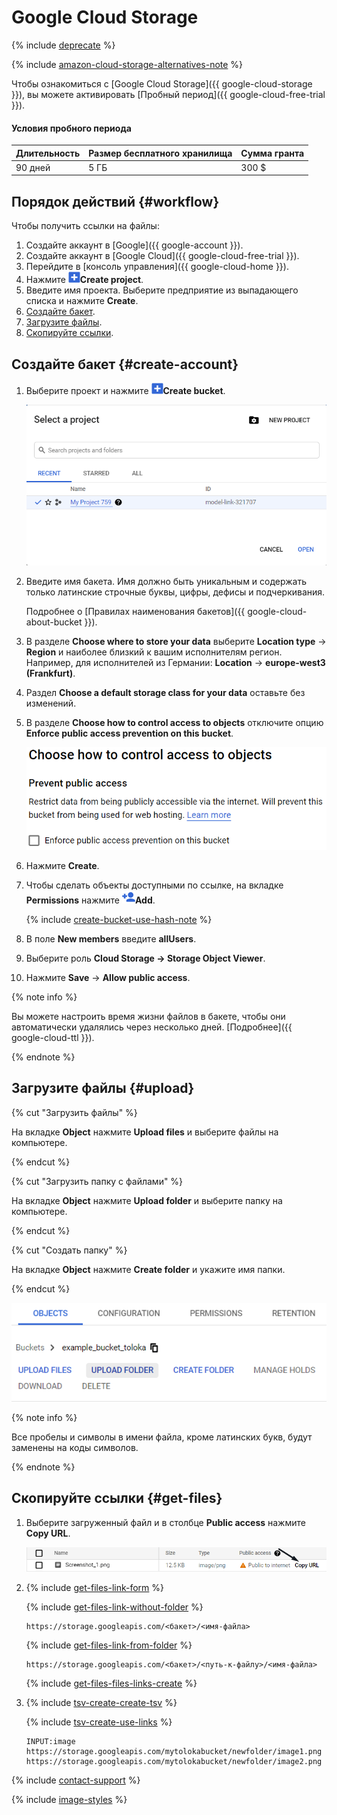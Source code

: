 # Google Cloud Storage

{% include [deprecate](../../_includes/deprecate.md) %}

{% include [amazon-cloud-storage-alternatives-note](../_includes/concepts/amazon-cloud-storage/id-amazon-cloud-storage/alternatives-note.md) %}

Чтобы ознакомиться с [Google Cloud Storage]({{ google-cloud-storage }}), вы можете активировать [Пробный период]({{ google-cloud-free-trial }}).

#### Условия пробного периода

Длительность | Размер бесплатного хранилища | Сумма гранта
----- | ----- | -----
90 дней | 5 ГБ | 300 $

## Порядок действий {#workflow}

Чтобы получить ссылки на файлы:

1. Создайте аккаунт в [Google]({{ google-account }}).
1. Создайте аккаунт в [Google Cloud]({{ google-cloud-free-trial }}).
1. Перейдите в [консоль управления]({{ google-cloud-home }}).
1. Нажмите ![](../_images/tutorials/cloud-storage/google-cloud/create-bucket-icon.png)**Create project**.
1. Введите имя проекта. Выберите предприятие из выпадающего списка и нажмите **Create**.
1. [Создайте бакет](#create-account).
1. [Загрузите файлы](#upload).
1. [Скопируйте ссылки](#get-files).

## Создайте бакет {#create-account}

1. Выберите проект и нажмите ![](../_images/tutorials/cloud-storage/google-cloud/create-bucket-icon.png)**Create bucket**.

    ![](../_images/tutorials/cloud-storage/google-cloud/choose-project.png)

1. Введите имя бакета. Имя должно быть уникальным и содержать только латинские строчные буквы, цифры, дефисы и подчеркивания.

    Подробнее о [Правилах наименования бакетов]({{ google-cloud-about-bucket }}).

1. В разделе **Choose where to store your data** выберите **Location type** → **Region** и наиболее близкий к вашим исполнителям регион. Например, для исполнителей из Германии: **Location** → **europe-west3 (Frankfurt)**.

1. Раздел **Choose a default storage class for your data** оставьте без изменений.

1. В разделе **Choose how to control access to objects** отключите опцию **Enforce public access prevention on this bucket**.

    ![](../_images/tutorials/cloud-storage/google-cloud/enforce-access.png)

1. Нажмите **Create**.

1. Чтобы сделать объекты доступными по ссылке, на вкладке **Permissions** нажмите ![](../_images/tutorials/cloud-storage/google-cloud/add-permission.png)**Add**.

    {% include [create-bucket-use-hash-note](../_includes/concepts/amazon-cloud-storage/id-create-bucket/use-hash-note.md) %}

1. В поле **New members** введите **allUsers**.

1. Выберите роль **Cloud Storage → Storage Object Viewer**.

1. Нажмите **Save** → **Allow public access**.

{% note info %}

Вы можете настроить время жизни файлов в бакете, чтобы они автоматически удалялись через несколько дней. [Подробнее]({{ google-cloud-ttl }}).

{% endnote %}

## Загрузите файлы {#upload}

{% cut "Загрузить файлы" %}

На вкладке **Object** нажмите **Upload files** и выберите файлы на компьютере.

{% endcut %}

{% cut "Загрузить папку с файлами" %}

На вкладке **Object** нажмите **Upload folder** и выберите папку на компьютере.

{% endcut %}

{% cut "Создать папку" %}

На вкладке **Object** нажмите **Create folder** и укажите имя папки.

{% endcut %}

![](../_images/tutorials/cloud-storage/google-cloud/upload-files.png)

{% note info %}

Все пробелы и символы в имени файла, кроме латинских букв, будут заменены на коды символов.

{% endnote %}

## Скопируйте ссылки {#get-files}

1. Выберите загруженный файл и в столбце **Public access** нажмите **Copy URL**.

    ![](../_images/tutorials/cloud-storage/google-cloud/copy-link.png)

1. {% include [get-files-link-form](../_includes/concepts/amazon-cloud-storage/id-get-files/link-form.md) %}

    {% include [get-files-link-without-folder](../_includes/concepts/amazon-cloud-storage/id-get-files/link-without-folder.md) %}

    ```plaintext
    https://storage.googleapis.com/<бакет>/<имя-файла>
    ```

    {% include [get-files-link-from-folder](../_includes/concepts/amazon-cloud-storage/id-get-files/link-from-folder.md) %}

    ```plaintext
    https://storage.googleapis.com/<бакет>/<путь-к-файлу>/<имя-файла>
    ```

    {% include [get-files-files-links-create](../_includes/concepts/amazon-cloud-storage/id-get-files/files-links-create.md) %}

1. {% include [tsv-create-create-tsv](../_includes/concepts/cloud-storage/id-tsv-create/create-tsv.md) %}

    {% include [tsv-create-use-links](../_includes/concepts/cloud-storage/id-tsv-create/use-links.md) %}

    ```plaintext
    INPUT:image
    https://storage.googleapis.com/mytolokabucket/newfolder/image1.png
    https://storage.googleapis.com/mytolokabucket/newfolder/image2.png
    ```

{% include [contact-support](../_includes/contact-support.md) %}

{% include [image-styles](../../../_includes/image-styles-internal.md) %}